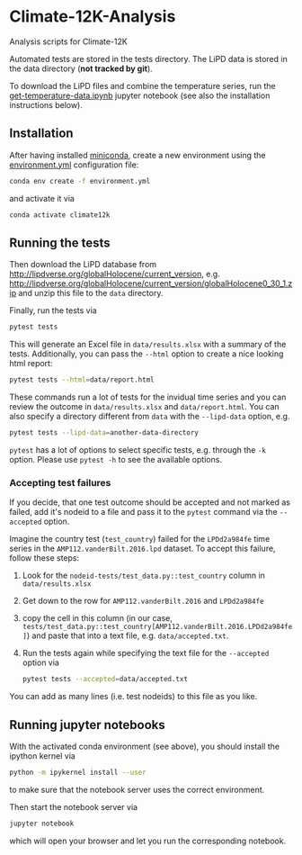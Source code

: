 # Climate-12K-Analysis
Analysis scripts for Climate-12K

Automated tests are stored in the tests directory. The LiPD data is
stored in the data directory (**not tracked by git**).

To download the LiPD files and combine the temperature series, run the
[get-temperature-data.ipynb](get-temperature-data.ipynb) jupyter notebook
(see also the installation instructions below).

## Installation
After having installed [miniconda](https://conda.io/en/latest/miniconda.html),
create a new environment using the [environment.yml](environment.yml)
configuration file:

```bash
conda env create -f environment.yml
```

and activate it via

```bash
conda activate climate12k
```

## Running the tests
Then download the LiPD database from http://lipdverse.org/globalHolocene/current_version,
e.g. http://lipdverse.org/globalHolocene/current_version/globalHolocene0_30_1.zip
and unzip this file to the `data` directory.

Finally, run the tests via

```bash
pytest tests
```

This will generate an Excel file in `data/results.xlsx` with a summary of the
tests. Additionally, you can pass the `--html` option to create a nice looking
html report:

```bash
pytest tests --html=data/report.html
```

These commands run a lot of tests for the invidual time series and you
can review the outcome in `data/results.xlsx` and `data/report.html`. You can
also specify a directory different from `data` with the `--lipd-data` option,
e.g.

```bash
pytest tests --lipd-data=another-data-directory
```

`pytest` has a lot of options to select specific tests, e.g. through the `-k`
option. Please use `pytest -h` to see the available options.


### Accepting test failures
If you  decide, that one test outcome should be accepted and not marked as
failed, add it's nodeid to a file and pass it to the `pytest` command via the
`--accepted` option.

Imagine the country test (`test_country`) failed for the `LPDd2a984fe`
time series in the `AMP112.vanderBilt.2016.lpd` dataset. To accept this
failure, follow these steps:

1. Look for the `nodeid-tests/test_data.py::test_country` column in
   `data/results.xlsx`
2. Get down to the row for `AMP112.vanderBilt.2016` and `LPDd2a984fe`
3. copy the cell in this column (in our case,
   `tests/test_data.py::test_country[AMP112.vanderBilt.2016.LPDd2a984fe]`) and
	paste that into a text file, e.g. `data/accepted.txt`.
4. Run the tests again while specifying the text file for the `--accepted`
   option via

   ```bash
   pytest tests --accepted=data/accepted.txt
   ```

You can add as many lines (i.e. test nodeids) to this file as you like.


## Running jupyter notebooks
With the activated conda environment (see above), you should install the
ipython kernel via

```bash
python -m ipykernel install --user
```

to make sure that the notebook server uses the correct environment.

Then start the notebook server via

```bash
jupyter notebook
```

which will open your browser and let you run the corresponding notebook.
